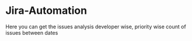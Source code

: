 # Jira-Automation
Here you can get the issues analysis developer wise, priority wise count of issues between dates
